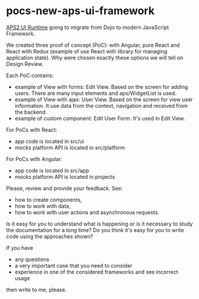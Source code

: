 # pocs-new-aps-ui-framework

[APS2 UI Runtime](https://doc.apsstandard.org/7.4/api/ui/) going to migrate from Dojo to modern JavaScript Framework.

We created three proof of concept (PoC): with Angular, pure React and React with Redux (example of use React with library for managing application state). Why were chosen exactly these options we will tell on Design Review.

Each PoC contains:
 - example of View with forms: Edit View. Based on the screen for adding users. There are many input elements and aps/WidgetList is used.
 - example of View with ajax: User View. Based on the screen for view user information. It use data from the context, navigation and received from the backend.
 - example of custom component: Edit User Form. It's used in Edit View.

For PoCs with React:
 - app code is located in src/ui
 - mocks platform API is located in src/platform

For PoCs with Angular:
 - app code is located in src/app
 - mocks platform API is located in projects

Please, review and provide your feedback. See:
 - how to create components,
 - how to work with data,
 - how to work with user actions and asynchronous requests.

Is it easy for you to understand what is happening or is it necessary to study the documentation for a long time? Do you think it's easy for you to write code using the approaches shown?

If you have 
 - any questions
 - a very important case that you need to consider
 - experience in one of the considered frameworks and see incorrect usage
 
then write to me, please.

